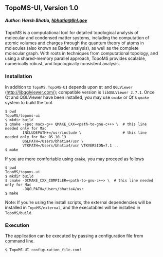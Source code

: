 ## TopoMS-UI, Version 1.0
##### Author: Harsh Bhatia, hbhatia@llnl.gov

TopoMS is a computational tool for detailed topological analysis of molecular
and condensed matter systems, including the computation of atomic volumes and
charges through the quantum theory of atoms in molecules (also known as Bader
analysis), as well as the complete molecular graph.  With roots in techniques
from computational topology, and using a shared-memory parallel approach,
TopoMS provides scalable, numerically robust, and topologically consistent
analysis.

### Installation

In addition to `TopoMS`, `TopoMS-UI` depends upon `Qt` and `QGLViewer`
(http://libqglviewer.com/); compatible version is `libQGLViewer 2.7.1`.
Once Qt and QGLViewer have been installed, you may use `cmake` or Qt's `qmake`
system to build the tool.

```
$ pwd
TopoMS/topoms-ui
$ mkdir build
$ qmake -spec macx-g++ QMAKE_CXX=<path-to-gnu-c++> \  # this line needed only for Mac
        INCLUDEPATH+=/usr/include \                   # this line needed only for Mac OS 10.13
        QGLPATH=/Users/bhatia4/usr \
        VTKPATH=/Users/bhatia4/usr VTKVERSION=7.1 ..
$ make
```

If you are more comfortable using `cmake`, you may proceed as follows
```
$ pwd
TopoMS/topoms-ui
$ mkdir build
$ cmake -DCMAKE_CXX_COMPILER=<path-to-gnu-c++> \  # this line needed only for Mac
        -DQGLPATH=/Users/bhatia4/usr
$ make
```

Note: If you're using the install scripts, the external dependencies will be installed
in `TopoMS/external`, and the executables will be installed in `TopoMS/build`.

### Execution

The application can be executed by passing a configuration file from command line.

```
$ TopoMS-UI configuration_file.conf
```
